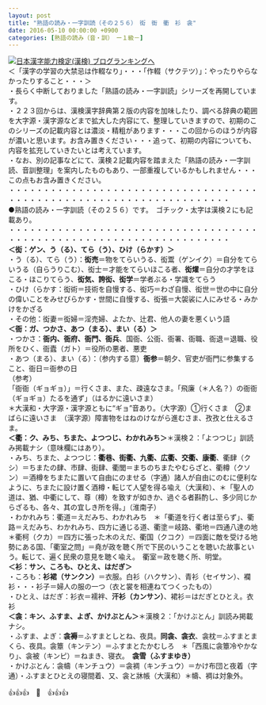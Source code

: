 ```yaml
---
layout: post
title: "熟語の読み・一字訓読（その２５６）　衒　衙　衢　衫　衾"
date: 2016-05-10 00:00:00 +0900
categories: [熟語の読み（音・訓）　ー１級－]
---
```


[![](/syuusyuu9701/assets/images/熟語の読み・一字訓読（その２５６）-衒-衙-衢-衫-衾-br_c_3028_1.gif)](http://blog.with2.net/link.php?1659096:3028 "日本漢字能力検定(漢検) ブログランキングへ")[日本漢字能力検定(漢検) ブログランキングへ](http://blog.with2.net/link.php?1659096:3028)  
＜「漢字の学習の大禁忌は作輟なり」・・・「作輟（サクテツ）」：やったりやらなかったりすること・・・＞  
・長らく中断しておりました「熟語の読み・一字訓読」シリーズを再開しています。  
・２２３回からは、漢検漢字辞典第２版の内容を加味したり、調べる辞典の範囲を大字源・漢字源などまで拡大した内容にて、整理していきますので、初期のこのシリーズの記載内容とは濃淡・精粗があります・・・この回からのほうが内容が濃いと思います。お含み置きください・・・追って、初期の内容についても、内容を拡充していきたいとは考えています。  
・なお、別の記事などにて、漢検２記載内容を踏まえた「熟語の読み・一字訓読、音訓整理」を案内したものもあり、一部重複しているかもしれません・・・この点もお含み置きください。  
・・・・・・・・・・・・・・・・・・・・・・・・・・・・・・・・・・・・・・・・・・・・・・・・・・・・・・・・・・・・・・・・・・・・  
●熟語の読み・一字訓読（その２５６）です。　ゴチック・太字は漢検２にも記載あり。  
・・・・・・・・・・・・・・・・・・・・・・・・・・・・・・・・・・・・・・・・・・・・・・・・・・・・・・・・・・・・・・・・・・・・  
**＜衒：ゲン、う（る）、てら（う）、ひけ（らかす）＞**  
・う（る）、てら（う）：**衒売**＝物をてらいうる、衒鬻（ゲンイク）＝自分をてらいうる（自らうりこむ）、衒士＝才能をてらいほこる者、**衒燿**＝自分の才学をほこる・ほこりてらう、**衒気、誇衒、衒学**＝学者ぶる・学識をてらう  
・ひけ（らかす：衒術＝技術を自慢する、衒巧＝わざ自慢、衒世＝世の中に自分の偉いことをみせびらかす・世間に自慢する、衒張＝大袈裟に人にみせる・みかけをかざる  
・その他：衒妻＝衒婦＝淫売婦、よたか、辻君、他人の妻を悪くいう語  
**＜衙：ガ、つかさ、あつ（まる）、まい（る）＞**  
・つかさ：**衙内、衙府、衙門、衙兵**、国衙、公衙、衙署、衙職、衙退＝退職、役所をひく、衙蠹（ガト）＝役所の悪者、悪吏  
・あつ（まる）、まい（る）：（参内する意）**衙参**＝朝夕、官吏が衙門に参集すること、衙日＝衙参の日  
（参考）  
「衙衙（ギョギョ）」＝行くさま、また、疎遠なさま。「飛廉（＊人名？）の衙衙（ギョギョ）たるを通ず」（はるかに遠いさま）  
＊大漢和・大字源・漢字源ともに“ギョ”音あり。（大字源）①行くさま　②まばらに遠いさま　（漢字源）障害物をはねのけながら進むさま、孜孜と仕えるさま。  
**＜衢：ク、みち、ちまた、よつつじ、わかれみち＞**＊漢検２：「よつつじ」訓読み掲載ナシ（意味欄にはあり）。  
・みち、ちまた、よつつじ：**衢巷、街衢、九衢、広衢、交衢、康衢**、衢肆（クシ）＝ちまたの肆、市肆、街肆、衢閭＝まちのちまたやむらざと、衢樽（クソン）＝酒樽をちまたに置いて自由にのませる（字通）諸人が自由にのむに便利なように、ちまたに設け置く酒樽・転じて人望を得る喩え（大漢和）、＊「聖人の道は、猶、中衢にして、尊（樽）を致すが如きか、過ぐる者斟酌し、多少同じからざるも、各々、其の宜しき所を得。」（淮南子）  
・わかれみち：衢道＝えだみち、わかれみち　＊「衢道を行く者は至らず」、衢路＝えだみち、わかれみち、四方に通じる道、衢塗＝岐路、衢地＝四通八達の地  
＊衢柯（クカ）＝四方に張った木のえだ、衢国（クコク）＝四面に敵を受ける地勢にある国、「衢室之問」＝堯が政を聴く所で下民のいうことを聴いた故事という。転じて、遍く民衆の意見を聴く喩え。　衢室＝政を聴く所、明堂。  
**＜衫：サン、ころも、ひとえ、はだぎ＞**  
・ころも：**衫裙（サンクン）**＝衣服。白衫（ハクサン）、青衫（セイサン）、襴衫・・・衫子＝婦人の服の一つ（衣と裳を相連ねてつくったもの）  
・ひとえ、はだぎ：衫衣＝襦袢、**汗衫（カンサン）**、裙衫＝はだぎとひとえ。衣衫  
**＜衾：キン、ふすま、よぎ、かけぶとん＞**＊漢検２：「かけぶとん」訓読み掲載ナシ。  
・ふすま、よぎ：**衾褥**＝ふすまとしとね、夜具。**同衾、衾衣**、衾枕＝ふすまとまくら、夜具。衾簟（キンテン）＝ふすまとたかむしろ　＊「西風に衾簟冷やかなり」、衾被（キンピ）＝ねまき、寝衣。　**衾雪（ふすまゆき）**  
・かけぶとん：衾幬（キンチュウ）＝衾裯（キンチュウ）＝かけ布団と夜着（字通）・ふすまとひとえの寝間着、又、衾と牀帳（大漢和）＊幬、裯は対象外。  
  
👍👍👍　🐒　👍👍👍  
  
  
  
  